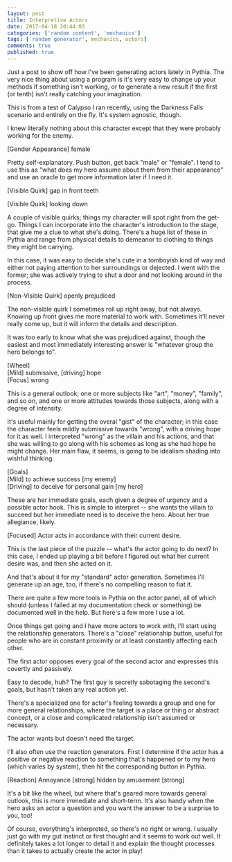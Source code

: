 ```yaml
---
layout: post
title: Interpretive Actors
date: 2017-04-18 20:44:03
categories: ['random content', 'mechanics']
tags: ['random generator', mechanics, actors]
comments: true
published: true
---
```


Just a post to show off how I've been generating actors lately in Pythia. The very nice thing about using a program is it's very easy to change up your methods if something isn't working, or to generate a new result if the first (or tenth) isn't really catching your imagination.

<!--more-->

This is from a test of Calypso I ran recently, using the Darkness Falls scenario and entirely on the fly. It's system agnostic, though.

I knew literally nothing about this character except that they were probably working for the enemy.

<p id="mechanic" class="result">[Gender Appearance] female</p>

Pretty self-explanatory. Push button, get back "male" or "female". I tend to use this as "what does my hero assume about them from their appearance" and use an oracle to get more information later if I need it.

<p id="mechanic" class="result">[Visible Quirk] gap in front teeth</p>
<p id="mechanic" class="result">[Visible Quirk] looking down</p>

A couple of visible quirks; things my character will spot right from the get-go. Things I can incorporate into the character's introduction to the stage, that give me a clue to what she's doing. There's a huge list of these in Pythia and range from physical details to demeanor to clothing to things they might be carrying.

In this case, it was easy to decide she's cute in a tomboyish kind of way and either not paying attention to her surroundings or dejected. I went with the former; she was actively trying to shut a door and not looking around in the process.

<p id="mechanic" class="result">[Non-Visible Quirk] openly prejudiced</p>

The non-visible quirk I sometimes roll up right away, but not always. Knowing up front gives me more material to work with. Sometimes it'll never really come up, but it will inform the details and description.

It was too early to know what she was prejudiced against, though the easiest and most immediately interesting answer is "whatever group the hero belongs to".

<p id="mechanic" class="result">[Wheel]<br>[Mild] submissive, [driving] hope<br>[Focus] wrong</p>

This is a general outlook; one or more subjects like "art", "money", "family", and so on, and one or more attitudes towards those subjects, along with a degree of intensity.

It's useful mainly for getting the overal "gist" of the character; in this case the character feels mildly submissive towards "wrong", with a driving hope for it as well. I interpreted "wrong" as the villain and his actions, and that she was willing to go along with his schemes as long as she had hope he might change. Her main flaw, it seems, is going to be idealism shading into wishful thinking.

<p id="mechanic" class="result">[Goals]<br>[Mild] to achieve success [my enemy] <br>[Driving] to deceive for personal gain [my hero]</p>

These are her immediate goals, each given a degree of urgency and a possible actor hook. This is simple to interpret -- she wants the villain to succeed but her immediate need is to deceive the hero. About her true allegiance, likely.

<p id="mechanic" class="oracle">[Focused] Actor acts in accordance with their current desire.</p>

This is the last piece of the puzzle -- what's the actor going to do next? In this case, I ended up playing a bit before I figured out what her current desire was, and then she acted on it.

And that's about it for my "standard" actor generation. Sometimes I'll generate up an age, too, if there's no compelling reason to fiat it.

There are quite a few more tools in Pythia on the actor panel, all of which should (unless I failed at my documentation check or something) be documented well in the help. But here's a few more I use a lot.

Once things get going and I have more actors to work with, I'll start using the relationship generators. There's a "close" relationship button, useful for people who are in constant proximity or at least constantly affecting each other.

<p id="mechanic" class="result">The first actor opposes every goal of the second actor and expresses this covertly and passively.</p>

Easy to decode, huh? The first guy is secretly sabotaging the second's goals, but hasn't taken any real action yet.

There's a specialized one for actor's feeling towards a group and one for more general relationships, where the target is a place or thing or abstract concept, or a close and complicated relationship isn't assumed or necessary.

<p id="mechanic" class="result">The actor wants but doesn't need the target.</p>

I'll also often use the reaction generators. First I determine if the actor has a positive or negative reaction to something that's happened or to my hero (which varies by system), then hit the corresponding button in Pythia.

<p id="mechanic" class="result">[Reaction] Annoyance [strong] hidden by amusement [strong]</p>

It's a bit like the wheel, but where that's geared more towards general outlook, this is more immediate and short-term. It's also handy when the hero asks an actor a question and you want the answer to be a surprise to you, too!

Of course, everything's interpreted, so there's no right or wrong. I usually just go with my gut instinct or first thought and it seems to work out well. It definitely takes a lot longer to detail it and explain the thought processes than it takes to actually create the actor in play!
